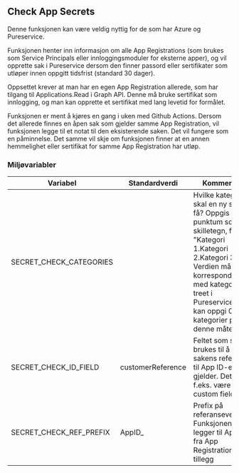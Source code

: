 ## Check App Secrets ##

Denne funksjonen kan være veldig nyttig for de som har Azure og Pureservice.

Funksjonen henter inn informasjon om alle App Registrations (som brukes som Service Principals eller innloggingsmoduler for eksterne apper), og vil opprette sak i Pureservice dersom den finner passord eller sertifikater som utløper innen oppgitt tidsfrist (standard 30 dager).

Oppsettet krever at man har en egen App Registration allerede, som har tilgang til Applications.Read i Graph API. Denne må bruke sertifikat som innlogging, og man kan opprette et sertifikat med lang levetid for formålet.

Funksjonen er ment å kjøres en gang i uken med Github Actions. Dersom det allerede finnes en åpen sak som gjelder samme App Registration, vil funksjonen legge til et notat til den eksisterende saken. Det vil fungere som en påminnelse. Det samme vil skje om funksjonen finner at en annen hemmelighet eller sertifikat for samme App Registration har utløp.

### Miljøvariabler

| Variabel | Standardverdi | Kommentar |
|----|----|----|
| SECRET_CHECK_CATEGORIES | | Hvilke kategorier skal en ny sak få? Oppgis med punktum som skilletegn, f.eks. "Kategori 1.Kategori 2.Kategori 3". Verdien må korrespondere med kategori-treet i Pureservice. Du kan oppgi 0-3 kategorier på denne måten |
| SECRET_CHECK_ID_FIELD | customerReference | Feltet som skal brukes til å sette sakens referanse til App ID-en det gjelder. Det kan f.eks. være et custom field |
| SECRET_CHECK_REF_PREFIX | AppID_ | Prefix på referanseverdien. Funksjonen legger til App ID fra App Registration i tillegg |

